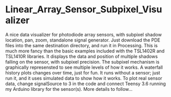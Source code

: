 # Linear_Array_Sensor_Subpixel_Visualizer
A nice data visualizer for photodiode array sensors, with subpixel shadow location, pan, zoom, standalone signal generator.
Just download the PDE files into the same destination directory, and run it in Processing. 
This is much more fancy than the basic examples included with the TSL1402R and TSL1410R libraries.
It displays the data and position of multiple shadows falling on the sensor, with subpixel precision.
The subpixel mechanism is graphically represensted to see multiple levels of how it works.
A waterfall history plots changes over time, just for fun.
It runs without a sensor; just run it, and it uses simulated data to show how it works.
To plot real sensor data, change signalSource to 3 in the code and connect Teensy 3.6 running my Arduino library for the sensor(s).
More details to follow...
